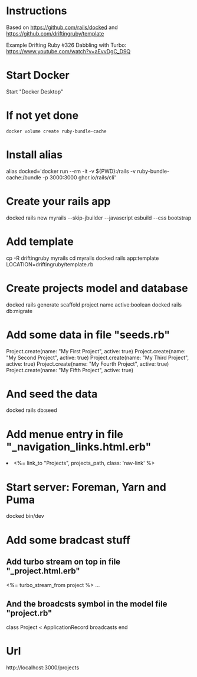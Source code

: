 # Instructions
Based on https://github.com/rails/docked and https://github.com/driftingruby/template

Example Drifting Ruby #326 Dabbling with Turbo: https://www.youtube.com/watch?v=aEvvDgC_D9Q

# Start Docker
Start "Docker Desktop"

# If not yet done
```
docker volume create ruby-bundle-cache
```

# Install alias
alias docked='docker run --rm -it -v ${PWD}:/rails -v ruby-bundle-cache:/bundle -p 3000:3000 ghcr.io/rails/cli'

# Create your rails app
docked rails new myrails --skip-jbuilder --javascript esbuild --css bootstrap

# Add template
cp -R driftingruby myrails
cd myrails
docked rails app:template LOCATION=driftingruby/template.rb

# Create projects model and database
docked rails generate scaffold project name active:boolean
docked rails db:migrate

# Add some data in file "seeds.rb"
Project.create(name: "My First Project", active: true)
Project.create(name: "My Second Project", active: true)
Project.create(name: "My Third Project", active: true)
Project.create(name: "My Fourth Project", active: true)
Project.create(name: "My Fifth Project", active: true)

# And seed the data
docked rails db:seed

# Add menue entry in file "_navigation_links.html.erb"
<li class="nav-item me-4">
  <%= link_to "Projects", projects_path, class: 'nav-link' %>
</li>
  
# Start server: Foreman, Yarn and Puma
docked bin/dev

# Add some bradcast stuff
## Add turbo stream on top in file "_project.html.erb"
<%= turbo_stream_from project %>
...

## And the broadcsts symbol in the model file "project.rb"
class Project < ApplicationRecord
  broadcasts
end

# Url
http://localhost:3000/projects
